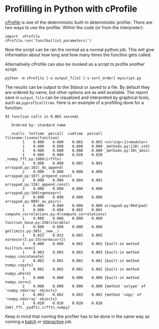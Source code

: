 # Profilling in Python with cProfile
[cProfile](https://docs.python.org/2/library/profile.html#module-cProfile) is one of the deterministic built-in deterministic profiler. There are two ways to use the profiler. Within the  code (or from the interpreter):
```
import  cProfile
cProfile.run('functba(list_parameters)')
```
Now the script can be ran the normal as a normal python job. This will give information about how long  and how many times the function gets called. 

Alternatively  cProfile can also be invoked as a script to profile another script:
```
python -m cProfile [-o output_file] [-s sort_order] myscript.py
```
The results can be output to the Stdout or saved to a file. By default they are ordered by name, but other options are as well available. The report save in ```output_file``` can be visualized and interpreted by graphical tools, such as ```pyprof2calltree```. Here is an example of a profilling done for a function:

```
93 function calls in 0.065 seconds

   Ordered by: standard name

   ncalls  tottime  percall  cumtime  percall filename:lineno(function)
        1    0.000    0.000    0.065    0.065 <string>:1(<module>)
        1    0.000    0.000    0.000    0.000 _methods.py:138(_std)
        1    0.000    0.000    0.000    0.000 _methods.py:30(_amin)
        1    0.000    0.000    0.028    0.028 _numpy_fft.py:1086(irfftn)
        1    0.000    0.000    0.003    0.003 arraypad.py:102(_do_append)
        2    0.000    0.000    0.000    0.000 arraypad.py:107(_prepend_const)
        2    0.000    0.000    0.004    0.002 arraypad.py:136(_append_const)
        3    0.000    0.000    0.000    0.000 arraypad.py:160(<genexpr>)
        2    0.000    0.000    0.000    0.000 arraypad.py:889(_as_pairs)
        1    0.000    0.000    0.008    0.008 arraypad.py:964(pad)
        1    0.000    0.000    0.065    0.065 compute_correlations.py:4(compute_correlations)
        1    0.000    0.000    0.000    0.000 function_base.py:258(iterable)
        1    0.000    0.000    0.000    0.000 getlimits.py:365(__new__)
        1    0.032    0.032    0.065    0.065 normxcorr2.py:33(normxcorr2)
        1    0.000    0.000    0.065    0.065 {built-in method builtins.exec}
        1    0.003    0.003    0.003    0.003 {built-in method numpy.concatenate}
        2    0.002    0.001    0.002    0.001 {built-in method numpy.copyto}
        1    0.002    0.002    0.002    0.002 {built-in method numpy.where}
        1    0.000    0.000    0.000    0.000 {built-in method numpy.zeros}
        2    0.000    0.000    0.000    0.000 {method 'astype' of 'numpy.ndarray' objects}
        2    0.003    0.002    0.003    0.002 {method 'copy' of 'numpy.ndarray' objects}
        1    0.020    0.020    0.028    0.028 {mkl_fft._pydfti.irfftn_numpy}
```
Keep in mind that running the profiler has to be done in the same way as running a [batch](running/example-job-scripts.md) or [interactive](running/interactive-usage.md) job. 
